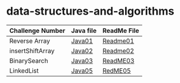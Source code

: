 # data-structures-and-algorithms

| Challenge Number         | Java file                                         | ReadMe File                              |
|--------------------------|---------------------------------------------------|------------------------------------------|
| Reverse Array            | [Java01](./challenge01/Class01.java)              | [Readme01](./challenge01/ReadMe01.md)    |
| insertShiftArray         | [Java02](./challenge02/Class02.java)              | [Readme02](./challenge02/ReadMe02.md)    |
| BinarySearch             | [Java03](./challenge03/class03.java)              | [ReadME03](./challenge03/ReadMe03.md)    |
 | LinkedList               | [Java05](./src/main/java/linklist/Linkylist.java) | [RedME05](linkList/linkedList.md)        |

